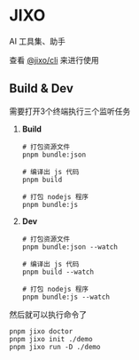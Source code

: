 # JIXO

AI 工具集、助手

查看 [@jixo/cli](https://www.npmjs.com/package/@jixo/cli) 来进行使用

## Build & Dev

需要打开3个终端执行三个监听任务

1. **Build**

   ```shell
   # 打包资源文件
   pnpm bundle:json

   # 编译出 js 代码
   pnpm build

   # 打包 nodejs 程序
   pnpm bundle:js
   ```

1. **Dev**

   ```shell
   # 打包资源文件
   pnpm bundle:json --watch

   # 编译出 js 代码
   pnpm build --watch

   # 打包 nodejs 程序
   pnpm bundle:js --watch
   ```

然后就可以执行命令了

```
pnpm jixo doctor
pnpm jixo init ./demo
pnpm jixo run -D ./demo
```
